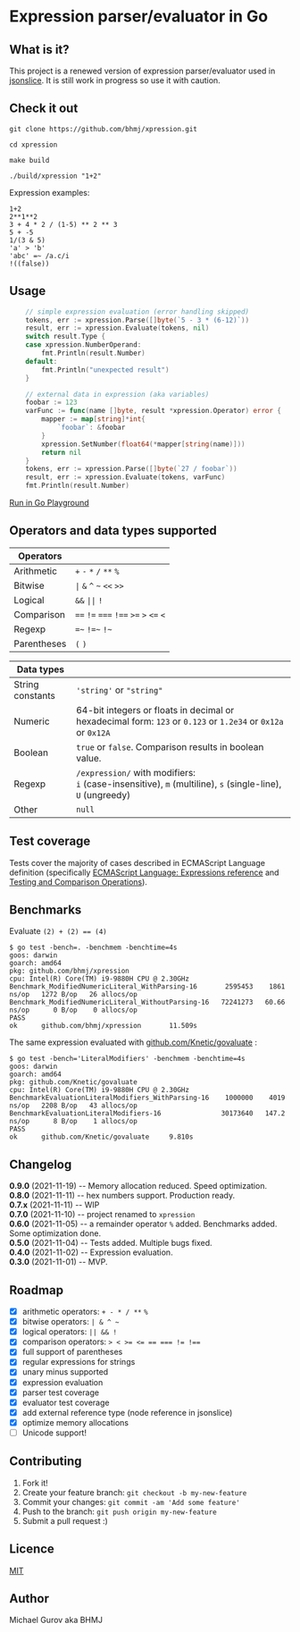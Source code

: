 # Expression parser/evaluator in Go

## What is it?

This project is a renewed version of expression parser/evaluator used in [jsonslice](https://github.com/bhmj/jsonslice). It is still work in progress so use it with caution.

## Check it out

```
git clone https://github.com/bhmj/xpression.git

cd xpression

make build

./build/xpression "1+2"
````

Expression examples:

`1+2`  
`2**1**2`  
`3 + 4 * 2 / (1-5) ** 2 ** 3`  
`5 + -5`  
`1/(3 & 5)`  
`'a' > 'b'`  
`'abc' =~ /a.c/i`  
`!((false))`

## Usage

```Go
    // simple expression evaluation (error handling skipped)
    tokens, err := xpression.Parse([]byte(`5 - 3 * (6-12)`))
    result, err := xpression.Evaluate(tokens, nil)
    switch result.Type {
    case xpression.NumberOperand:
        fmt.Println(result.Number)
    default:
        fmt.Println("unexpected result")
    }

    // external data in expression (aka variables)
    foobar := 123
    varFunc := func(name []byte, result *xpression.Operator) error {
        mapper := map[string]*int{
            `foobar`: &foobar
        }
        xpression.SetNumber(float64(*mapper[string(name)]))
        return nil
    }
    tokens, err := xpression.Parse([]byte(`27 / foobar`))
    result, err := xpression.Evaluate(tokens, varFunc)
    fmt.Println(result.Number)
```
[Run in Go Playground](https://play.golang.com/p/xjS5Tj1_34b)

## Operators and data types supported

Operators | &nbsp;
--- | ---
Arithmetic | `+` `-` `*` `/` `**` `%`
Bitwise | `\|` `&` `^` `~` `<<` `>>`
Logical | `&&` `\|\|` `!`
Comparison | `==` `!=` `===` `!==` `>=` `>` `<=` `<`
Regexp | `=~` `!=~` `!~`
Parentheses | `(` `)`

<b>Data types</b> | &nbsp;
--- | ---
String constants | `'string'` or `"string"`
Numeric | 64-bit integers or floats in decimal or hexadecimal form: `123` or `0.123` or `1.2e34` or `0x12a` or `0x12A`
Boolean | `true` or `false`. Comparison results in boolean value.
Regexp | `/expression/` with modifiers:<br>`i` (case-insensitive), `m` (multiline), `s` (single-line), `U` (ungreedy)
Other | `null`

## Test coverage

Tests cover the majority of cases described in ECMAScript Language definition (specifically [ECMAScript Language: Expressions reference](https://tc39.es/ecma262/multipage/ecmascript-language-expressions.html) and [Testing and Comparison Operations](https://tc39.es/ecma262/multipage/abstract-operations.html#sec-testing-and-comparison-operations)). 

## Benchmarks

Evaluate `(2) + (2) == (4)`

```golang
$ go test -bench=. -benchmem -benchtime=4s
goos: darwin
goarch: amd64
pkg: github.com/bhmj/xpression
cpu: Intel(R) Core(TM) i9-9880H CPU @ 2.30GHz
Benchmark_ModifiedNumericLiteral_WithParsing-16       2595453    1861 ns/op   1272 B/op   26 allocs/op
Benchmark_ModifiedNumericLiteral_WithoutParsing-16   72241273   60.66 ns/op      0 B/op    0 allocs/op
PASS
ok      github.com/bhmj/xpression       11.509s
```

The same expression evaluated with [github.com/Knetic/govaluate](https://github.com/Knetic/govaluate) :

```golang
$ go test -bench='LiteralModifiers' -benchmem -benchtime=4s
goos: darwin
goarch: amd64
pkg: github.com/Knetic/govaluate
cpu: Intel(R) Core(TM) i9-9880H CPU @ 2.30GHz
BenchmarkEvaluationLiteralModifiers_WithParsing-16    1000000    4019 ns/op   2208 B/op   43 allocs/op
BenchmarkEvaluationLiteralModifiers-16               30173640   147.2 ns/op      8 B/op    1 allocs/op
PASS
ok      github.com/Knetic/govaluate     9.810s
```


## Changelog

**0.9.0** (2021-11-19) -- Memory allocation reduced. Speed optimization.  
**0.8.0** (2021-11-11) -- hex numbers support. Production ready.  
**0.7.x** (2021-11-11) -- WIP  
**0.7.0** (2021-11-10) -- project renamed to `xpression`  
**0.6.0** (2021-11-05) -- a remainder operator `%` added. Benchmarks added. Some optimization done.  
**0.5.0** (2021-11-04) -- Tests added. Multiple bugs fixed.  
**0.4.0** (2021-11-02) -- Expression evaluation.  
**0.3.0** (2021-11-01) -- MVP.

## Roadmap

- [x] arithmetic operators: `+ - * / **` `%`
- [x] bitwise operators: `| & ^ ~`
- [x] logical operators: `|| && !`
- [x] comparison operators: `> < >= <= == === != !==`
- [x] full support of parentheses
- [x] regular expressions for strings
- [x] unary minus supported
- [x] expression evaluation
- [x] parser test coverage
- [x] evaluator test coverage
- [x] add external reference type (node reference in jsonslice)
- [x] optimize memory allocations
- [ ] Unicode support!

## Contributing

1. Fork it!
2. Create your feature branch: `git checkout -b my-new-feature`
3. Commit your changes: `git commit -am 'Add some feature'`
4. Push to the branch: `git push origin my-new-feature`
5. Submit a pull request :)

## Licence

[MIT](http://opensource.org/licenses/MIT)

## Author

Michael Gurov aka BHMJ
